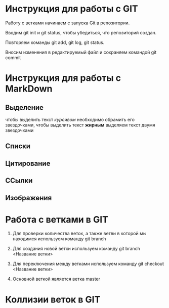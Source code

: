 # Инструкция для работы с GIT

Работу с ветками начинаем с запуска Git  в репозитории.

Вводим git init и git status, чтобы убедиться, что репозиторий создан.

Повторяем команды git add, git log,  git status.

Вносим изменения в редактируемый файл и сохраняем командой git commit

# Инструкция для работы с MarkDown

## Выделение

чтобы выделить текст *курсивом* необходимо обрамить его звездочками, чтобы выделить текст **жирным** выделяем текст двумя звездочками

## Списки

## Цитирование

## ССылки

## Изображения

# Работа с ветками в GIT

1. Для проверки количества веток, а также ветви в которой мы находимся используем команду git branch

2. Для создания новой ветки используем команду git branch <Название ветки>

3. Для переключения между ветками используем команду git checkout <Название ветки>

4. Основной веткой является ветка master

# Коллизии веток в GIT
